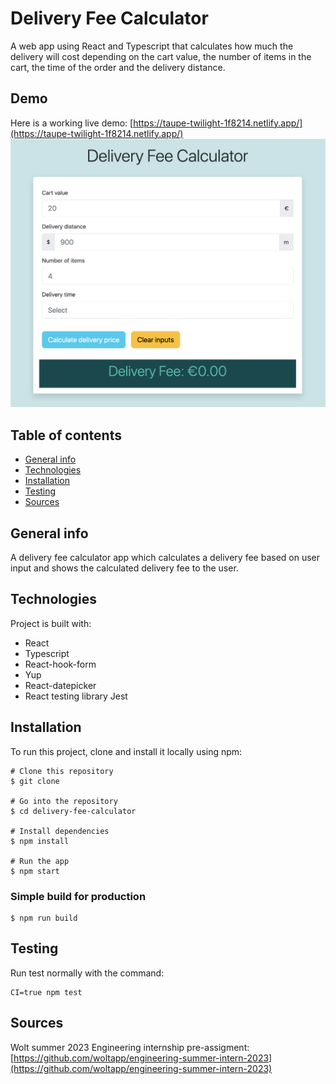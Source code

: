 # Delivery Fee Calculator

A web app using React and Typescript that calculates how much the delivery will cost depending on the cart value, the number of items in the cart, the time of the order and the delivery distance.

## Demo

Here is a working live demo: [https://taupe-twilight-1f8214.netlify.app/](https://taupe-twilight-1f8214.netlify.app/)
![App user interface](./images/app_UI.png)

## Table of contents

- [General info](#general-info)
- [Technologies](#technologies)
- [Installation](#installation)
- [Testing](#testing)
- [Sources](#sources)

## General info

A delivery fee calculator app which calculates a delivery fee based on user input and shows the calculated delivery fee to the user.

## Technologies

Project is built with:

- React
- Typescript
- React-hook-form
- Yup
- React-datepicker
- React testing library Jest

## Installation

To run this project, clone and install it locally using npm:

```shell
# Clone this repository
$ git clone

# Go into the repository
$ cd delivery-fee-calculator

# Install dependencies
$ npm install

# Run the app
$ npm start
```

### Simple build for production

```shell
$ npm run build
```

## Testing

Run test normally with the command:

```shell
CI=true npm test
```

## Sources

Wolt summer 2023 Engineering internship pre-assigment:[https://github.com/woltapp/engineering-summer-intern-2023](https://github.com/woltapp/engineering-summer-intern-2023)
